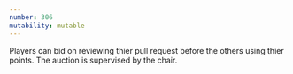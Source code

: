 ```yaml
---
number: 306
mutability: mutable
---
```


Players can bid on reviewing thier pull request before the others using thier points. The auction is supervised by the chair.
